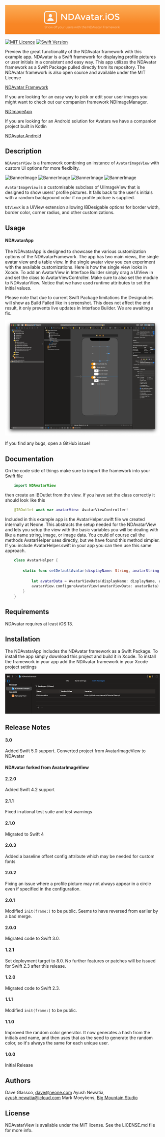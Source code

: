 ![BannerImage](./Images/NDAvatar.iOSGitHubBanner.png)

[![MIT Licence](https://badges.frapsoft.com/os/mit/mit.svg?v=103)](https://opensource.org/licenses/mit-license.php)
[![Swift Version](https://img.shields.io/badge/Language-Swift%205-orange.svg)](https://developer.apple.com/swift)


Preview the great functionality of the NDAvatar framework with this example app. NDAvatar is a Swift framework for displaying profile pictures or user initials in a consistent and easy way. This app utilizes the NDAvatar framework as a Swift Package pulled directly from its repository. The NDAvatar framework is also open source and available under the MIT License 

[NDAvatar Framework](https://github.com/neone/NDAvatar)

If you are looking for an easy way to pick or edit your user images you might want to check out our companion framework NDImageManager.

[NDImageApp](https://github.com/neone/NDImageApp)

If you are looking for an Android solution for Avatars we have a companion project built in Kotlin

[NDAvatar.Android](https://github.com/neone/NDAvatar.Android)


## Description

`NDAvatarView` is a framework combining an instance of `AvatarImageView` with custom UI options for more flexibiity.

![BannerImage](./Images/Screenshot1.png)   ![BannerImage](./Images/Screenshot2.png)   ![BannerImage](./Images/Screenshot4.png)   ![BannerImage](./Images/Screenshot5.png)

`AvatarImageView` is a customisable subclass of UIImageView that is designed to show users' profile pictures. It falls back to the user's initials with a random background color if no profile picture is supplied.

`UIViewX` is a UiView extension allowing IBDesigable options for border width, border color, corner radius, and other customizations.



## Usage


#### NDAvatarApp

The NDAvatarApp is designed to showcase the various customization options of the NDAvatarFramework. The app has two main views, the single avatar view and a table view. In the single avatar view you can experiment with the available customizations. Here is how the single view looks in Xcode. To add an AvatarView in Interface Builder simply drag a UIView in and set the class to AvatarViewController. Make sure to also set the module to NDAvatarView. Notice that we have used runtime attributes to set the initial values. 

Please note that due to current Swift Package limitations the Designables will show as Build Failed like in screenshot. This does not affect the end result, it only prevents live updates in Interface Builder. We are awaiting a fix. 

![XcodeImage](./Images/SingleAvatarIB.png)


If you find any bugs, open a GitHub issue!


## Documentation


On the code side of things make sure to import the framework into your Swift file

```swift
    import NDAvatarView
```

then create an IBOutlet from the view. If you have set the class correctly it should look like this

```swift
    @IBOutlet weak var avatarView: AvatarViewController!
```

Included in this example app is the AvatarHelper.swift file we created internally at Neone. This abstracts the setup needed for the NDAvatarView and lets you setup the view with the basic variables you will be dealing with like a name string, image, or image data. You could of course call the methods AvatarHelper uses directly, but we have found this method simpler. If you include AvatarHelper.swift in your app you can then use this same approach.

```swift
    class AvatarHelper {
        
        static func setDefaultAvatar(displayName: String, avatarString: String? = nil, avatarImage: UIImage? = nil, isRound: Bool = false, borderWidth: CGFloat = 0, borderColor: UIColor = UIColor.white, avatarView: AvatarViewController) {
            
            let avatarData = AvatarViewData(displayName: displayName, avatarString: avatarString, avatarImage: avatarImage, isRound: isRound, borderWidth: borderWidth, borderColor: borderColor)
            avatarView.configureAvatarView(avatarViewData: avatarData)
        }
    }

```


## Requirements

NDAvatar requires at least iOS 13.

## Installation

The NDAvatarApp includes the NDAvatar framework as a Swift Package. To install the app simply download this project and build it in Xcode. To install the framework in your app add the NDAvatar framework in your Xcode project settings

![Packagemage](./Images/swiftpackage.png)

## Release Notes

#### 3.0
Added Swift 5.0 support. Converted project from AvatarImageView to NDAvatar 

#### NDAvatar forked from AvatarImageView

#### 2.2.0
Added Swift 4.2 support

#### 2.1.1
Fixed irrational test suite and test warnings

#### 2.1.0
Migrated to Swift 4

#### 2.0.3
Added a baseline offset config attribute which may be needed for custom fonts

#### 2.0.2
Fixing an issue where a profile picture may not always appear in a circle even if specified in the configuration.

#### 2.0.1
Modified `init(frame:)` to be public. Seems to have reversed from earlier by a bad merge.

#### 2.0.0
Migrated code to Swift 3.0.

#### 1.2.1
Set deployment target to 8.0. No further features or patches will be issued for Swift 2.3 after this release.

#### 1.2.0
Migrated code to Swift 2.3. 

#### 1.1.1
Modified `init(frame:)` to be public.

#### 1.1.0
Improved the random color generator. It now generates a hash from the initials and name, and then uses that as the seed to generate the random color, so it's always the same for each unique user.

#### 1.0.0
Initial Release

## Authors

Dave Glassco, [dave@neone.com](mailto:dave@neone.com)
Ayush Newatia, [ayush.newatia@icloud.com](mailto:ayush.newatia@icloud.com)
Mark Moeykens, [Big Mountain Studio](https://www.bigmountainstudio.com)

## License

NDAvatarView is available under the MIT license. See the LICENSE.md file for more info.
